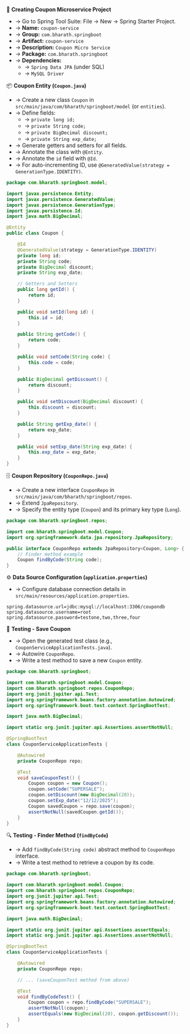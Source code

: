 🚀 **Creating Coupon Microservice Project**
- → Go to Spring Tool Suite: File -> New -> Spring Starter Project.
- → **Name:** `coupon-service`
- → **Group:** `com.bharath.springboot`
- → **Artifact:** `coupon-service`
- → **Description:** `Coupon Micro Service`
- → **Package:** `com.bharath.springboot`
- → **Dependencies:**
  - → `Spring Data JPA` (under SQL)
  - → `MySQL Driver`

📦 **Coupon Entity (`Coupon.java`)**
- → Create a new class `Coupon` in `src/main/java/com/bharath/springboot/model` (or `entities`).
- → Define fields:
  - → `private long id;`
  - → `private String code;`
  - → `private BigDecimal discount;`
  - → `private String exp_date;`
- → Generate getters and setters for all fields.
- → Annotate the class with `@Entity`.
- → Annotate the `id` field with `@Id`.
- → For auto-incrementing ID, use `@GeneratedValue(strategy = GenerationType.IDENTITY)`.
```java
package com.bharath.springboot.model;

import javax.persistence.Entity;
import javax.persistence.GeneratedValue;
import javax.persistence.GenerationType;
import javax.persistence.Id;
import java.math.BigDecimal;

@Entity
public class Coupon {

    @Id
    @GeneratedValue(strategy = GenerationType.IDENTITY)
    private long id;
    private String code;
    private BigDecimal discount;
    private String exp_date;

    // Getters and Setters
    public long getId() {
        return id;
    }

    public void setId(long id) {
        this.id = id;
    }

    public String getCode() {
        return code;
    }

    public void setCode(String code) {
        this.code = code;
    }

    public BigDecimal getDiscount() {
        return discount;
    }

    public void setDiscount(BigDecimal discount) {
        this.discount = discount;
    }

    public String getExp_date() {
        return exp_date;
    }

    public void setExp_date(String exp_date) {
        this.exp_date = exp_date;
    }
}
```

🗄️ **Coupon Repository (`CouponRepo.java`)**
- → Create a new interface `CouponRepo` in `src/main/java/com/bharath/springboot/repos`.
- → Extend `JpaRepository`.
- → Specify the entity type (`Coupon`) and its primary key type (`Long`).
```java
package com.bharath.springboot.repos;

import com.bharath.springboot.model.Coupon;
import org.springframework.data.jpa.repository.JpaRepository;

public interface CouponRepo extends JpaRepository<Coupon, Long> {
    // Finder method example
    Coupon findByCode(String code);
}
```

⚙️ **Data Source Configuration (`application.properties`)**
- → Configure database connection details in `src/main/resources/application.properties`.
```properties
spring.datasource.url=jdbc:mysql://localhost:3306/coupondb
spring.datasource.username=root
spring.datasource.password=testone,two,three,four
```

🧪 **Testing - Save Coupon**
- → Open the generated test class (e.g., `CouponServiceApplicationTests.java`).
- → Autowire `CouponRepo`.
- → Write a test method to save a new `Coupon` entity.
```java
package com.bharath.springboot;

import com.bharath.springboot.model.Coupon;
import com.bharath.springboot.repos.CouponRepo;
import org.junit.jupiter.api.Test;
import org.springframework.beans.factory.annotation.Autowired;
import org.springframework.boot.test.context.SpringBootTest;

import java.math.BigDecimal;

import static org.junit.jupiter.api.Assertions.assertNotNull;

@SpringBootTest
class CouponServiceApplicationTests {

    @Autowired
    private CouponRepo repo;

    @Test
    void saveCouponTest() {
        Coupon coupon = new Coupon();
        coupon.setCode("SUPERSALE");
        coupon.setDiscount(new BigDecimal(20));
        coupon.setExp_date("12/12/2025");
        Coupon savedCoupon = repo.save(coupon);
        assertNotNull(savedCoupon.getId());
    }
}
```

🔍 **Testing - Finder Method (`findByCode`)**
- → Add `findByCode(String code)` abstract method to `CouponRepo` interface.
- → Write a test method to retrieve a coupon by its code.
```java
package com.bharath.springboot;

import com.bharath.springboot.model.Coupon;
import com.bharath.springboot.repos.CouponRepo;
import org.junit.jupiter.api.Test;
import org.springframework.beans.factory.annotation.Autowired;
import org.springframework.boot.test.context.SpringBootTest;

import java.math.BigDecimal;

import static org.junit.jupiter.api.Assertions.assertEquals;
import static org.junit.jupiter.api.Assertions.assertNotNull;

@SpringBootTest
class CouponServiceApplicationTests {

    @Autowired
    private CouponRepo repo;

    // ... (saveCouponTest method from above)

    @Test
    void findByCodeTest() {
        Coupon coupon = repo.findByCode("SUPERSALE");
        assertNotNull(coupon);
        assertEquals(new BigDecimal(20), coupon.getDiscount());
    }
}
```